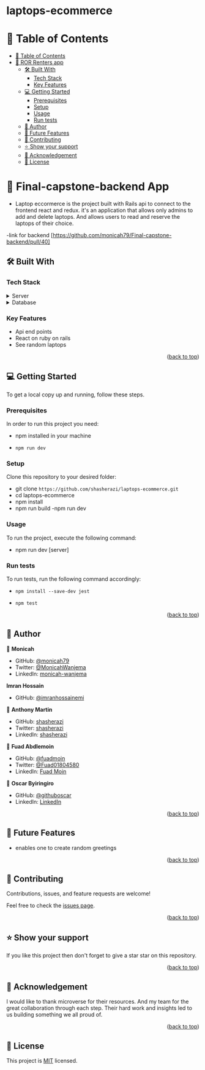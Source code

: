 # laptops-ecommerce

<a name="laptops-ecommerce"></a>

<!-- TABLE OF CONTENTS -->

# 📗 Table of Contents

- [📗 Table of Contents](#-table-of-contents)
- [📖 ROR Renters app ](#-Final-capstone-backend)
  - [🛠 Built With ](#-built-with-)
    - [Tech Stack ](#tech-stack-)
    - [Key Features ](#key-features-)
  - [💻 Getting Started ](#-getting-started-)
    - [Prerequisites](#prerequisites)
    - [Setup](#setup)
    - [Usage](#usage)
    - [Run tests](#run-tests)
  - [👥 Author ](#-author-)
  - [🔭 Future Features ](#-future-features-)
  - [🤝 Contributing ](#-contributing-)
  - [⭐️ Show your support ](#️-show-your-support-)
  - [🤝 Acknowledgement ](#-acknowledgement-)
  - [📝 License ](#-license-)

# 📖 Final-capstone-backend App <a name="about-project"></a>

- Laptop eccormerce is the project built with Rails api to connect to the frontend react and redux. it's an application that allows only admins to add and delete laptops. And allows users to read and reserve the laptops of their choice.

-link for backend [https://github.com/monicah79/Final-capstone-backend/pull/40]

## 🛠 Built With <a name="built-with"></a>

### Tech Stack <a name="tech-stack"></a>

<details>
  <summary>Server</summary>
  <ul>
    <li><a href="https://reactRedux.org/">ReactRedux</a></li>
  </ul>
</details>

<details>
<summary>Database</summary>
  <ul>
    <li><a href="https://www.postgresql.org/">PostgreSQL</a></li>
  </ul>
</details>

<!-- Features -->

### Key Features <a name="key-features"></a>

- Api end points
- React on ruby on rails
- See random laptops

<p align="right">(<a href="#readme-top">back to top</a>)</p>

## 💻 Getting Started <a name="getting-started"></a>

To get a local copy up and running, follow these steps.

### Prerequisites

In order to run this project you need:

- npm installed in your machine

- `npm run dev`

### Setup

Clone this repository to your desired folder:

- git clone `https://github.com/shasherazi/laptops-ecommerce.git`
- cd laptops-ecommerce
- npm install
- npm run build
  -npm run dev

### Usage

To run the project, execute the following command:

- npm run dev [server]

### Run tests

To run tests, run the following command accordingly:

- `npm install --save-dev jest`

- `npm test`

<p align="right">(<a href="#readme-top">back to top</a>)</p>

<!-- AUTHORS -->

## 👥 Author <a name="author"></a>

👤 **Monicah**

- GitHub: [@monicah79](https://github.com/monicah79)
- Twitter: [@MonicahWanjema](https://twitter.com/MonicaWanjema)
- LinkedIn: [monicah-wanjema](https://www.linkedin.com/in/monicah-wanjema/)

**Imran Hossain**

- GitHub: [@imranhossainemi](https://github.com/imranhossainemi)

👤 **Anthony Martin**

- GitHub: [shasherazi](https://github.com/shasherazi)
- Twitter: [shasherazi](https://twitter.com/shasherazi)
- LinkedIn: [shasherazi](https://www.linkedin.com/in/shasherazi)

👤 **Fuad Abdlemoin**

- GitHub: [@fuadmoin](https://github.com/fuadmoin)
- Twitter: [@Fuad01804580](https://twitter.com/Fuad01804580)
- LinkedIn: [Fuad Moin](https://www.linkedin.com/in/fuadmoin/)

👤 **Oscar Byiringiro**

- GitHub: [@githuboscar](https://github.com/byiringiroscar)
- LinkedIn: [LinkedIn](https://www.linkedin.com/in/oscar-byiringiro-9baa8313a/)

<p align="right">(<a href="#readme-top">back to top</a>)</p>

<!-- FUTURE FEATURES -->

## 🔭 Future Features <a name="future-features"></a>

- enables one to create random greetings
<p align="right">(<a href="#readme-top">back to top</a>)</p>

<!-- CONTRIBUTING -->

## 🤝 Contributing <a name="contributing"></a>

Contributions, issues, and feature requests are welcome!

Feel free to check the [issues page](https://github.com/shasherazi/laptops-ecommerce/issues).

<p align="right">(<a href="#readme-top">back to top</a>)</p>

<!-- SUPPORT -->

## ⭐️ Show your support <a name="support"></a>

If you like this project then don't forget to give a star star on this repository.

<p align="right">(<a href="#readme-top">back to top</a>)</p>

<!-- ACKNOWLEDGEMENTS -->

## 🤝 Acknowledgement <a name="Acknowledgement"></a>

I would like to thank microverse for their resources. And my team for the great collaboration through each step. Their hard work and insights led to us building something we all proud of.

<p align="right">(<a href="#readme-top">back to top</a>)</p>

## 📝 License <a name="license"></a>

This project is [MIT](https://github.com/shasherazi/laptops-ecommerce/blob/dev/LICENSE) licensed.
